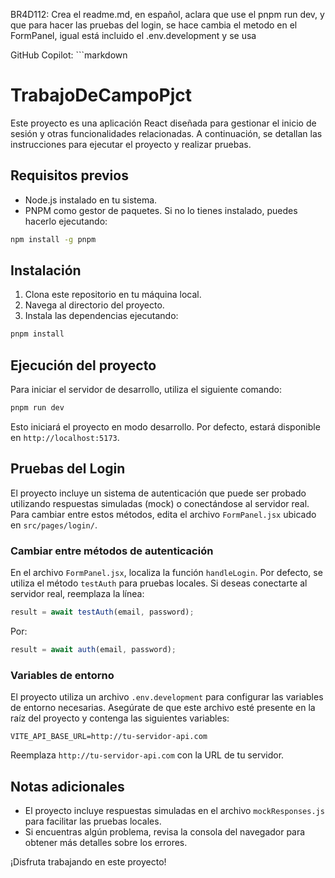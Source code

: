 BR4D112: Crea el readme.md, en español, aclara que use el pnpm run dev, y que para hacer las pruebas del login, se hace cambia el metodo en el FormPanel, igual está incluido el .env.development y se usa 

GitHub Copilot: ```markdown
# TrabajoDeCampoPjct

Este proyecto es una aplicación React diseñada para gestionar el inicio de sesión y otras funcionalidades relacionadas. A continuación, se detallan las instrucciones para ejecutar el proyecto y realizar pruebas.

## Requisitos previos

- Node.js instalado en tu sistema.
- PNPM como gestor de paquetes. Si no lo tienes instalado, puedes hacerlo ejecutando:

```bash
npm install -g pnpm
```

## Instalación

1. Clona este repositorio en tu máquina local.
2. Navega al directorio del proyecto.
3. Instala las dependencias ejecutando:

```bash
pnpm install
```

## Ejecución del proyecto

Para iniciar el servidor de desarrollo, utiliza el siguiente comando:

```bash
pnpm run dev
```

Esto iniciará el proyecto en modo desarrollo. Por defecto, estará disponible en `http://localhost:5173`.

## Pruebas del Login

El proyecto incluye un sistema de autenticación que puede ser probado utilizando respuestas simuladas (mock) o conectándose al servidor real. Para cambiar entre estos métodos, edita el archivo `FormPanel.jsx` ubicado en `src/pages/login/`.

### Cambiar entre métodos de autenticación

En el archivo `FormPanel.jsx`, localiza la función `handleLogin`. Por defecto, se utiliza el método `testAuth` para pruebas locales. Si deseas conectarte al servidor real, reemplaza la línea:

```javascript
result = await testAuth(email, password);
```

Por:

```javascript
result = await auth(email, password);
```

### Variables de entorno

El proyecto utiliza un archivo `.env.development` para configurar las variables de entorno necesarias. Asegúrate de que este archivo esté presente en la raíz del proyecto y contenga las siguientes variables:

```env
VITE_API_BASE_URL=http://tu-servidor-api.com
```

Reemplaza `http://tu-servidor-api.com` con la URL de tu servidor.

## Notas adicionales

- El proyecto incluye respuestas simuladas en el archivo `mockResponses.js` para facilitar las pruebas locales.
- Si encuentras algún problema, revisa la consola del navegador para obtener más detalles sobre los errores.

¡Disfruta trabajando en este proyecto!
```